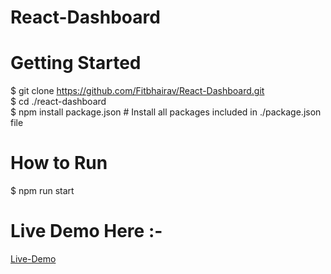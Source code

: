 # React-Dashboard
# Getting Started <br/>
$ git clone https://github.com/Fitbhairav/React-Dashboard.git <br/>
$ cd ./react-dashboard <br/>
$ npm install package.json           # Install all packages included in ./package.json file <br/>

# How to Run <br/>
$ npm run start <br/>

# Live Demo Here :- <br/>
[Live-Demo](http://react-dashboard.rf.gd/)
